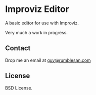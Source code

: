 # Improviz Editor

A basic editor for use with Improviz.

Very much a work in progress.


## Contact

Drop me an email at guy@rumblesan.com


## License

BSD License.
